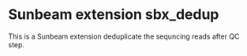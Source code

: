 # Sunbeam extension sbx_dedup

This is a Sunbeam extension deduplicate the sequncing reads after QC step.

